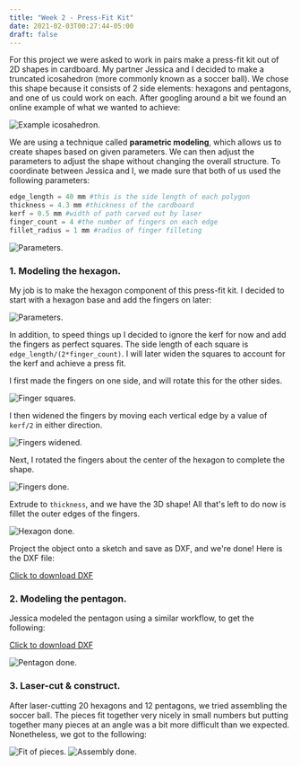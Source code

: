 ```yaml
---
title: "Week 2 - Press-Fit Kit"
date: 2021-02-03T00:27:44-05:00
draft: false
---
```


For this project we were asked to work in pairs make a press-fit kit out of 2D shapes in cardboard. My partner Jessica and I decided to make a truncated icosahedron (more commonly known as a soccer ball). We chose this shape because it consists of 2 side elements: hexagons and pentagons, and one of us could work on each. After googling around a bit we found an online example of what we wanted to achieve:

![Example icosahedron.](images/week2-pressfit/example-icosahedron.jpg)

We are using a technique called **parametric modeling**, which allows us to create shapes based on given parameters. We can then adjust the parameters to adjust the shape without changing the overall structure. To coordinate between Jessica and I, we made sure that both of us used the following parameters:

```python
edge_length = 40 mm #this is the side length of each polygon
thickness = 4.3 mm #thickness of the cardboard
kerf = 0.5 mm #width of path carved out by laser
finger_count = 4 #the number of fingers on each edge
fillet_radius = 1 mm #radius of finger filleting
```

![Parameters.](images/week2-pressfit/parameters.png)

### 1. Modeling the hexagon.

My job is to make the hexagon component of this press-fit kit. I decided to start with a hexagon base and add the fingers on later:

![Parameters.](images/week2-pressfit/hexagon.png)

In addition, to speed things up I decided to ignore the kerf for now and add the fingers as perfect squares. The side length of each square is `edge_length/(2*finger_count)`. I will later widen the squares to account for the kerf and achieve a press fit.

I first made the fingers on one side, and will rotate this for the other sides.

![Finger squares.](images/week2-pressfit/finger-1.png)

I then widened the fingers by moving each vertical edge by a value of `kerf/2` in either direction.

![Fingers widened.](images/week2-pressfit/finger-2.png)

Next, I rotated the fingers about the center of the hexagon to complete the shape.

![Fingers done.](images/week2-pressfit/finger-done.png)

Extrude to `thickness`, and we have the 3D shape! All that's left to do now is fillet the outer edges of the fingers.

![Hexagon done.](images/week2-pressfit/hexagon-done.png)

Project the object onto a sketch and save as DXF, and we're done! Here is the DXF file:

[Click to download DXF](files/week2-pressfit/press-fit-hexagon.dxf)

### 2. Modeling the pentagon.

Jessica modeled the pentagon using a similar workflow, to get the following:

[Click to download DXF](files/week2-pressfit/press-fit-pentagon.dxf)

![Pentagon done.](images/week2-pressfit/pentagon-done.png)

### 3. Laser-cut & construct.

After laser-cutting 20 hexagons and 12 pentagons, we tried assembling the soccer ball. The pieces fit together very nicely in small numbers but putting together many pieces at an angle was a bit more difficult than we expected. Nonetheless, we got to the following:

![Fit of pieces.](images/week2-pressfit/fit.jpg)
![Assembly done.](images/week2-pressfit/assembly-done.jpg)